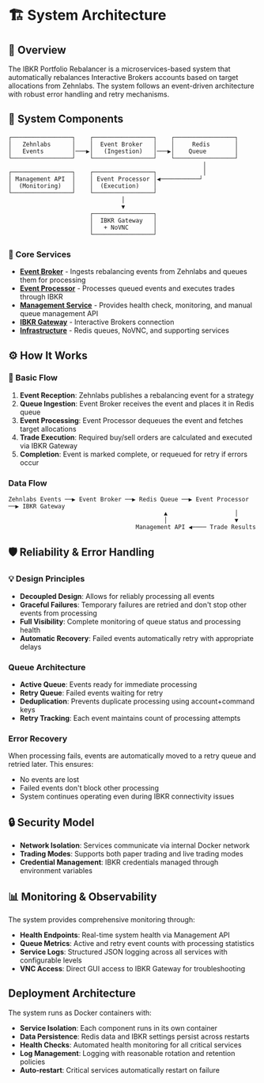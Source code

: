 # 🏗️ System Architecture

## 📖 Overview

The IBKR Portfolio Rebalancer is a microservices-based system that automatically rebalances Interactive Brokers accounts based on target allocations from Zehnlabs. The system follows an event-driven architecture with robust error handling and retry mechanisms.

## 🧩 System Components

```
┌─────────────────┐    ┌─────────────────┐    ┌─────────────────┐
│   Zehnlabs      │    │  Event Broker   │    │     Redis       │
│   Events        │───▶│   (Ingestion)   │───▶│    Queue        │
└─────────────────┘    └─────────────────┘    └─────────────────┘
                                                       │
┌─────────────────┐    ┌─────────────────┐             │
│ Management API  │    │ Event Processor │◀───────────┘
│  (Monitoring)   │    │  (Execution)    │
└─────────────────┘    └─────────────────┘
                                │
                                ▼
                       ┌─────────────────┐
                       │  IBKR Gateway   │
                       │   + NoVNC       │
                       └─────────────────┘
```

### 🔧 Core Services

- **[Event Broker](services/event-broker.md)** - Ingests rebalancing events from Zehnlabs and queues them for processing
- **[Event Processor](services/event-processor.md)** - Processes queued events and executes trades through IBKR 
- **[Management Service](services/management-service.md)** - Provides health check, monitoring, and manual queue management API
- **[IBKR Gateway](services/ibkr-gateway.md)** - Interactive Brokers connection
- **[Infrastructure](services/infrastructure.md)** - Redis queues, NoVNC, and supporting services

## ⚙️ How It Works

### 🔄 Basic Flow
1. **Event Reception**: Zehnlabs publishes a rebalancing event for a strategy
2. **Queue Ingestion**: Event Broker receives the event and places it in Redis queue
3. **Event Processing**: Event Processor dequeues the event and fetches target allocations
4. **Trade Execution**: Required buy/sell orders are calculated and executed via IBKR Gateway
5. **Completion**: Event is marked complete, or requeued for retry if errors occur

### Data Flow
```
Zehnlabs Events ──▶ Event Broker ──▶ Redis Queue ──▶ Event Processor ──▶ IBKR Gateway
                                            ▲                   │
                                            │                   ▼
                                    Management API ◀──── Trade Results
```

## 🛡️ Reliability & Error Handling

### 💡 Design Principles
- **Decoupled Design**: Allows for reliably processing all events
- **Graceful Failures**: Temporary failures are retried and don't stop other events from processing  
- **Full Visibility**: Complete monitoring of queue status and processing health
- **Automatic Recovery**: Failed events automatically retry with appropriate delays

### Queue Architecture
- **Active Queue**: Events ready for immediate processing
- **Retry Queue**: Failed events waiting for retry
- **Deduplication**: Prevents duplicate processing using account+command keys
- **Retry Tracking**: Each event maintains count of processing attempts

### Error Recovery
When processing fails, events are automatically moved to a retry queue and retried later. This ensures:
- No events are lost
- Failed events don't block other processing
- System continues operating even during IBKR connectivity issues

## 🔒 Security Model

- **Network Isolation**: Services communicate via internal Docker network
- **Trading Modes**: Supports both paper trading and live trading modes
- **Credential Management**: IBKR credentials managed through environment variables

## 📊 Monitoring & Observability

The system provides comprehensive monitoring through:

- **Health Endpoints**: Real-time system health via Management API
- **Queue Metrics**: Active and retry event counts with processing statistics
- **Service Logs**: Structured JSON logging across all services with configurable levels
- **VNC Access**: Direct GUI access to IBKR Gateway for troubleshooting

## Deployment Architecture  

The system runs as Docker containers with:
- **Service Isolation**: Each component runs in its own container
- **Data Persistence**: Redis data and IBKR settings persist across restarts
- **Health Checks**: Automated health monitoring for all critical services
- **Log Management**: Logging with reasonable rotation and retention policies
- **Auto-restart**: Critical services automatically restart on failure
